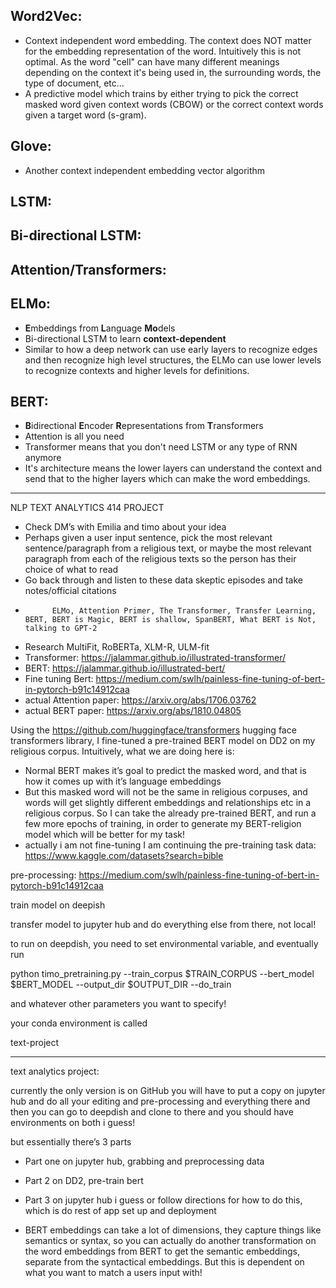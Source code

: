 ## Word2Vec:
- Context independent word embedding. The context does NOT matter for the embedding representation of the word. Intuitively this is not optimal. As the word "cell" can have many different meanings depending on the context it's being used in, the surrounding words, the type of document, etc...
- A predictive model which trains by either trying to pick the correct masked word given context words (CBOW) or the correct context words given a target word (s-gram). 

## Glove:
- Another context independent embedding vector algorithm

## LSTM:

## Bi-directional LSTM:

## Attention/Transformers: 

## ELMo:
- **E**mbeddings from **L**anguage **Mo**dels
- Bi-directional LSTM to learn **context-dependent** 
- Similar to how a deep network can use early layers to recognize edges and then recognize high level structures, the ELMo can use lower levels to recognize contexts and higher levels for definitions. 

## BERT:
- **B**idirectional **E**ncoder **R**epresentations from **T**ransformers
- Attention is all you need
- Transformer means that you don't need LSTM or any type of RNN anymore
- It's architecture means the lower layers can understand the context and send that to the higher layers which can make the word embeddings. 


_________________________________

NLP TEXT ANALYTICS 414 PROJECT

- Check DM’s with Emilia and timo about your idea
- Perhaps given a user input sentence, pick the most relevant sentence/paragraph from a religious text, or maybe the most relevant paragraph from each of the religious texts so the person has their choice of what to read
- Go back through and listen to these data skeptic episodes and take notes/official citations
-           ELMo, Attention Primer, The Transformer, Transfer Learning, BERT, BERT is Magic, BERT is shallow, SpanBERT, What BERT is Not, talking to GPT-2
- Research MultiFit, RoBERTa, XLM-R, ULM-fit
- Transformer: https://jalammar.github.io/illustrated-transformer/
- BERT: https://jalammar.github.io/illustrated-bert/
- Fine tuning Bert: https://medium.com/swlh/painless-fine-tuning-of-bert-in-pytorch-b91c14912caa 
- actual Attention paper: https://arxiv.org/abs/1706.03762
- actual BERT paper: https://arxiv.org/abs/1810.04805 

Using the https://github.com/huggingface/transformers hugging face transformers library, I fine-tuned a pre-trained BERT model on DD2 on my religious corpus. Intuitively, what we are doing here is:
- Normal BERT makes it’s goal to predict the masked word, and that is how it comes up with it’s language embeddings
- But this masked word will not be the same in religious corpuses, and words will get slightly different embeddings and relationships etc in a religious corpus. So I can take the already pre-trained BERT, and run a few more epochs of training, in order to generate my BERT-religion model which will be better for my task!
- actually i am not fine-tuning I am continuing the pre-training task
data: https://www.kaggle.com/datasets?search=bible 

pre-processing: https://medium.com/swlh/painless-fine-tuning-of-bert-in-pytorch-b91c14912caa 

train model on deepish

transfer model to jupyter hub and do everything else from there, not local!

to run on deepdish, you need to set environmental variable, 
and eventually run 

python timo_pretraining.py --train_corpus $TRAIN_CORPUS --bert_model $BERT_MODEL --output_dir $OUTPUT_DIR --do_train

and whatever other parameters you want to specify!

your conda environment is called

text-project

_____

text analytics project:

currently the only version is on GitHub
you will have to put a copy on jupyter hub and do all your editing and pre-processing and everything there and then you can go to deepdish and clone to there and you should have environments on both i guess! 

but essentially there’s 3 parts
- Part one on jupyter hub, grabbing and preprocessing data
- Part 2 on DD2, pre-train bert
- Part 3 on jupyter hub i guess or follow directions for how to do this, which is do rest of app set up and deployment

- BERT embeddings can take a lot of dimensions, they capture things like semantics or syntax, so you can actually do another transformation on the word embeddings from BERT to get the semantic embeddings, separate from the syntactical embeddings. But this is dependent on what you want to match a users input with!

